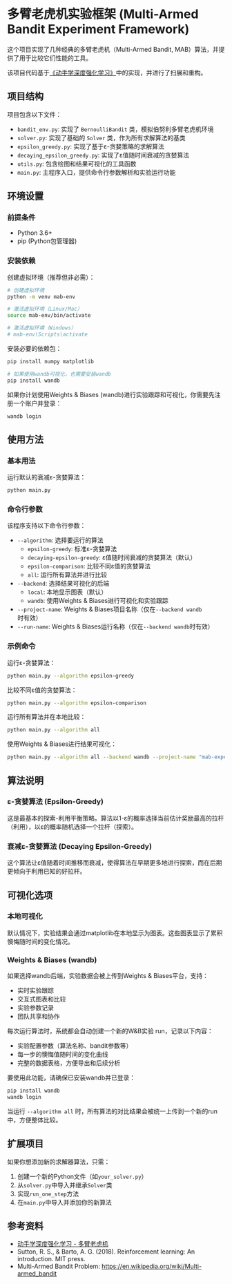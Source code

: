 # 多臂老虎机实验框架 (Multi-Armed Bandit Experiment Framework)

这个项目实现了几种经典的多臂老虎机（Multi-Armed Bandit, MAB）算法，并提供了用于比较它们性能的工具。

该项目代码基于[《动手学深度强化学习》](https://hrl.boyuai.com/chapter/1/%E5%A4%9A%E8%87%82%E8%80%81%E8%99%8E%E6%9C%BA)中的实现，并进行了扫展和重构。

## 项目结构

项目包含以下文件：

- `bandit_env.py`: 实现了 `BernoulliBandit` 类，模拟伯努利多臂老虎机环境
- `solver.py`: 实现了基础的 `Solver` 类，作为所有求解算法的基类
- `epsilon_greedy.py`: 实现了基于ε-贪婪策略的求解算法
- `decaying_epsilon_greedy.py`: 实现了ε值随时间衰减的贪婪算法
- `utils.py`: 包含绘图和结果可视化的工具函数
- `main.py`: 主程序入口，提供命令行参数解析和实验运行功能

## 环境设置

### 前提条件

- Python 3.6+
- pip (Python包管理器)

### 安装依赖

创建虚拟环境（推荐但非必需）：

```bash
# 创建虚拟环境
python -m venv mab-env

# 激活虚拟环境（Linux/Mac）
source mab-env/bin/activate

# 激活虚拟环境（Windows）
# mab-env\Scripts\activate
```

安装必要的依赖包：

```bash
pip install numpy matplotlib

# 如果使用wandb可视化，也需要安装wandb
pip install wandb
```

如果你计划使用Weights & Biases (wandb)进行实验跟踪和可视化，你需要先注册一个账户并登录：

```bash
wandb login
```

## 使用方法

### 基本用法

运行默认的衰减ε-贪婪算法：

```bash
python main.py
```

### 命令行参数

该程序支持以下命令行参数：

- `--algorithm`: 选择要运行的算法
  - `epsilon-greedy`: 标准ε-贪婪算法
  - `decaying-epsilon-greedy`: ε值随时间衰减的贪婪算法（默认）
  - `epsilon-comparison`: 比较不同ε值的贪婪算法
  - `all`: 运行所有算法并进行比较
- `--backend`: 选择结果可视化的后端
  - `local`: 本地显示图表（默认）
  - `wandb`: 使用Weights & Biases进行可视化和实验跟踪
- `--project-name`: Weights & Biases项目名称（仅在`--backend wandb`时有效）
- `--run-name`: Weights & Biases运行名称（仅在`--backend wandb`时有效）

### 示例命令

运行ε-贪婪算法：

```bash
python main.py --algorithm epsilon-greedy
```

比较不同ε值的贪婪算法：

```bash
python main.py --algorithm epsilon-comparison
```

运行所有算法并在本地比较：

```bash
python main.py --algorithm all
```

使用Weights & Biases进行结果可视化：

```bash
python main.py --algorithm all --backend wandb --project-name "mab-experiments"
```

## 算法说明

### ε-贪婪算法 (Epsilon-Greedy)

这是最基本的探索-利用平衡策略。算法以1-ε的概率选择当前估计奖励最高的拉杆（利用），以ε的概率随机选择一个拉杆（探索）。

### 衰减ε-贪婪算法 (Decaying Epsilon-Greedy)

这个算法让ε值随着时间推移而衰减，使得算法在早期更多地进行探索，而在后期更倾向于利用已知的好拉杆。

## 可视化选项

### 本地可视化

默认情况下，实验结果会通过matplotlib在本地显示为图表。这些图表显示了累积懊悔随时间的变化情况。

### Weights & Biases (wandb)

如果选择wandb后端，实验数据会被上传到Weights & Biases平台，支持：

- 实时实验跟踪
- 交互式图表和比较
- 实验参数记录
- 团队共享和协作

每次运行算法时，系统都会自动创建一个新的W&B实验 run，记录以下内容：

- 实验配置参数（算法名称、bandit参数等）
- 每一步的懊悔值随时间的变化曲线
- 完整的数据表格，方便导出和后续分析

要使用此功能，请确保已安装wandb并已登录：

```bash
pip install wandb
wandb login
```

当运行 `--algorithm all` 时，所有算法的对比结果会被统一上传到一个新的run中，方便整体比较。

## 扩展项目

如果你想添加新的求解器算法，只需：

1. 创建一个新的Python文件（如`your_solver.py`）
2. 从`solver.py`中导入并继承`Solver`类
3. 实现`run_one_step`方法
4. 在`main.py`中导入并添加你的新算法

## 参考资料

- [动手学深度强化学习 - 多臂老虎机](https://hrl.boyuai.com/chapter/1/%E5%A4%9A%E8%87%82%E8%80%81%E8%99%8E%E6%9C%BA)
- Sutton, R. S., & Barto, A. G. (2018). Reinforcement learning: An introduction. MIT press.
- Multi-Armed Bandit Problem: https://en.wikipedia.org/wiki/Multi-armed_bandit
